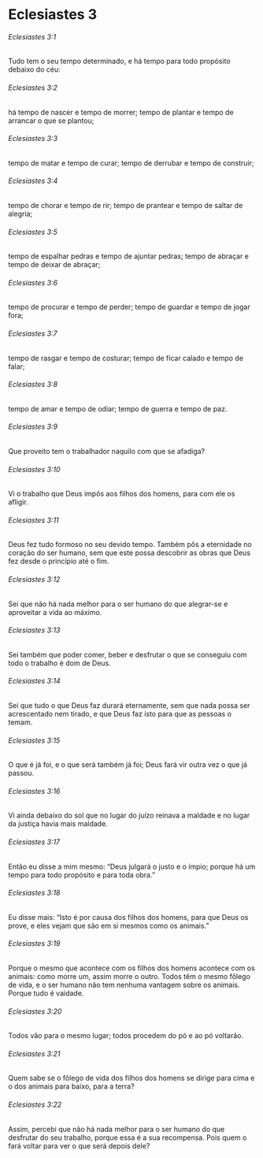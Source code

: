 # Eclesiastes 3

###### Eclesiastes 3:1

Tudo tem o seu tempo determinado, e há tempo para todo propósito debaixo do céu:

###### Eclesiastes 3:2

há tempo de nascer e tempo de morrer; tempo de plantar e tempo de arrancar o que se plantou;

###### Eclesiastes 3:3

tempo de matar e tempo de curar; tempo de derrubar e tempo de construir;

###### Eclesiastes 3:4

tempo de chorar e tempo de rir; tempo de prantear e tempo de saltar de alegria;

###### Eclesiastes 3:5

tempo de espalhar pedras e tempo de ajuntar pedras; tempo de abraçar e tempo de deixar de abraçar;

###### Eclesiastes 3:6

tempo de procurar e tempo de perder; tempo de guardar e tempo de jogar fora;

###### Eclesiastes 3:7

tempo de rasgar e tempo de costurar; tempo de ficar calado e tempo de falar;

###### Eclesiastes 3:8

tempo de amar e tempo de odiar; tempo de guerra e tempo de paz.

###### Eclesiastes 3:9

Que proveito tem o trabalhador naquilo com que se afadiga?

###### Eclesiastes 3:10

Vi o trabalho que Deus impôs aos filhos dos homens, para com ele os afligir.

###### Eclesiastes 3:11

Deus fez tudo formoso no seu devido tempo. Também pôs a eternidade no coração do ser humano, sem que este possa descobrir as obras que Deus fez desde o princípio até o fim.

###### Eclesiastes 3:12

Sei que não há nada melhor para o ser humano do que alegrar-se e aproveitar a vida ao máximo.

###### Eclesiastes 3:13

Sei também que poder comer, beber e desfrutar o que se conseguiu com todo o trabalho é dom de Deus.

###### Eclesiastes 3:14

Sei que tudo o que Deus faz durará eternamente, sem que nada possa ser acrescentado nem tirado, e que Deus faz isto para que as pessoas o temam.

###### Eclesiastes 3:15

O que é já foi, e o que será também já foi; Deus fará vir outra vez o que já passou.

###### Eclesiastes 3:16

Vi ainda debaixo do sol que no lugar do juízo reinava a maldade e no lugar da justiça havia mais maldade.

###### Eclesiastes 3:17

Então eu disse a mim mesmo: “Deus julgará o justo e o ímpio; porque há um tempo para todo propósito e para toda obra.”

###### Eclesiastes 3:18

Eu disse mais: “Isto é por causa dos filhos dos homens, para que Deus os prove, e eles vejam que são em si mesmos como os animais.”

###### Eclesiastes 3:19

Porque o mesmo que acontece com os filhos dos homens acontece com os animais: como morre um, assim morre o outro. Todos têm o mesmo fôlego de vida, e o ser humano não tem nenhuma vantagem sobre os animais. Porque tudo é vaidade.

###### Eclesiastes 3:20

Todos vão para o mesmo lugar; todos procedem do pó e ao pó voltarão.

###### Eclesiastes 3:21

Quem sabe se o fôlego de vida dos filhos dos homens se dirige para cima e o dos animais para baixo, para a terra?

###### Eclesiastes 3:22

Assim, percebi que não há nada melhor para o ser humano do que desfrutar do seu trabalho, porque essa é a sua recompensa. Pois quem o fará voltar para ver o que será depois dele?

